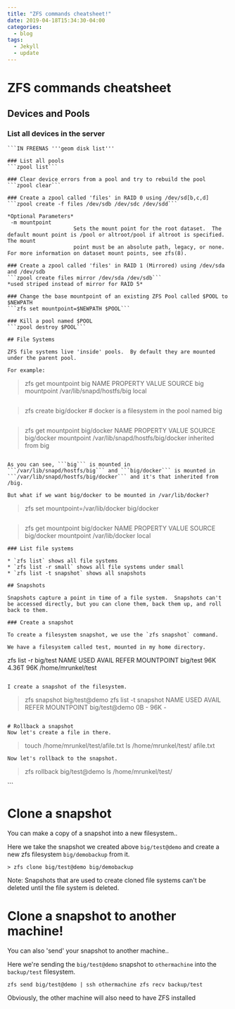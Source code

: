 ```yaml
---
title: "ZFS commands cheatsheet!"
date: 2019-04-18T15:34:30-04:00
categories:
  - blog
tags:
  - Jekyll
  - update
---
```

# ZFS commands cheatsheet

## Devices and Pools

### List all devices in the server
```lsblk -S
```IN FREENAS '''geom disk list'''

### List all pools
```zpool list```

### Clear device errors from a pool and try to rebuild the pool
```zpool clear```

### Create a zpool called 'files' in RAID 0 using /dev/sd[b,c,d]
```zpool create -f files /dev/sdb /dev/sdc /dev/sdd```

*Optional Parameters*
 -m mountpoint
                     Sets the mount point for the root dataset.  The default mount point is /pool or altroot/pool if altroot is specified.  The mount
                     point must be an absolute path, legacy, or none.  For more information on dataset mount points, see zfs(8).

### Create a zpool called 'files' in RAID 1 (Mirrored) using /dev/sda and /dev/sdb
```zpool create files mirror /dev/sda /dev/sdb```
*used striped instead of mirror for RAID 5*

### Change the base mountpoint of an existing ZFS Pool called $POOL to $NEWPATH
```zfs set mountpoint=$NEWPATH $POOL```

### Kill a pool named $POOL
```zpool destroy $POOL```

## File Systems

ZFS file systems live 'inside' pools.  By default they are mounted under the parent pool.

For example:

```
>zfs get mountpoint big
NAME  PROPERTY    VALUE                      SOURCE
big   mountpoint  /var/lib/snapd/hostfs/big  local
```

```
>zfs create big/docker   # docker is a filesystem in the pool named big
```
```
>zfs get mountpoint big/docker
NAME        PROPERTY    VALUE                             SOURCE
big/docker  mountpoint  /var/lib/snapd/hostfs/big/docker  inherited from big
```

As you can see, ```big``` is mounted in ```/var/lib/snapd/hostfs/big``` and ```big/docker``` is mounted in ```/var/lib/snapd/hostfs/big/docker``` and it's that inherited from /big.

But what if we want big/docker to be mounted in /var/lib/docker?

```
>zfs set mountpoint=/var/lib/docker big/docker
```

```
>zfs get mountpoint big/docker
NAME        PROPERTY    VALUE            SOURCE
big/docker  mountpoint  /var/lib/docker  local
```
### List file systems

* `zfs list` shows all file systems
* `zfs list -r small` shows all file systems under small
* `zfs list -t snapshot` shows all snapshots

## Snapshots

Snapshots capture a point in time of a file system.  Snapshots can't be accessed directly, but you can clone them, back them up, and roll back to them.

### Create a snapshot

To create a filesystem snapshot, we use the `zfs snapshot` command.

We have a filesystem called test, mounted in my home directory.

```
zfs list -r big/test
NAME       USED  AVAIL  REFER  MOUNTPOINT
big/test    96K  4.36T    96K  /home/mrunkel/test
```

I create a snapshot of the filesystem.

```
> zfs snapshot big/test@demo
> zfs list -t snapshot
NAME                                                                                           USED  AVAIL  REFER  MOUNTPOINT
big/test@demo                                                                                    0B      -    96K  -
```

# Rollback a snapshot
Now let's create a file in there.
```
> touch /home/mrunkel/test/afile.txt
> ls /home/mrunkel/test/
afile.txt
```
Now let's rollback to the snapshot.
```
> zfs rollback big/test@demo
> ls /home/mrunkel/test/
<nothing is shown>
```

# Clone a snapshot

You can make a copy of a snapshot into a new filesystem..

Here we take the snapshot we created above `big/test@demo` and create a new
zfs filesystem `big/demobackup` from it.
```
> zfs clone big/test@demo big/demobackup
```

Note: Snapshots that are used to create cloned file systems can't be deleted 
until the file system is deleted.  

# Clone a snapshot to another machine!

You can also 'send' your snapshot to another machine..

Here we're sending the `big/test@demo` snapshot to `othermachine` into the `backup/test` filesystem.

```zfs send big/test@demo | ssh othermachine zfs recv backup/test```

Obviously, the other machine will also need to have ZFS installed